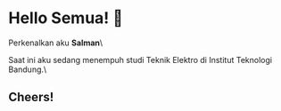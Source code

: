 # Hello Semua! 👋

Perkenalkan aku **Salman**\

Saat ini aku sedang menempuh studi Teknik Elektro di Institut Teknologi Bandung.\

## Cheers!
